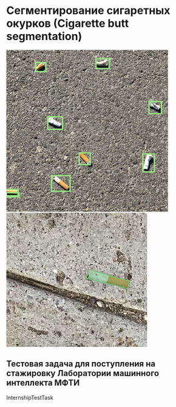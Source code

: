 # Сегментирование сигаретных окурков (Сigarette butt segmentation)

![Image alt](https://github.com/RostislavKorst/cigarette_butt_segmentation/raw/master/data/test.PNG) ![Image alt](https://github.com/RostislavKorst/cigarette_butt_segmentation/raw/master/data/test2.PNG)

## Тестовая задача для поступления на стажировку Лаборатории машинного интеллекта МФТИ 

InternshipTestTask

